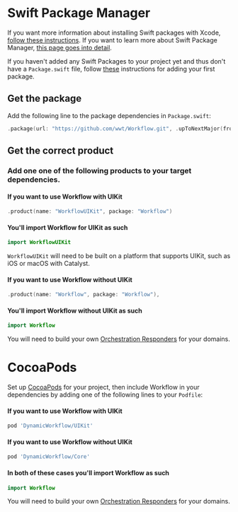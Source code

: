 # Swift Package Manager

If you want more information about installing Swift packages with Xcode, [follow these instructions](https://developer.apple.com/documentation/swift_packages/adding_package_dependencies_to_your_app). If you want to learn more about Swift Package Manager, [this page goes into detail](https://swift.org/package-manager/).

If you haven't added any Swift Packages to your project yet and thus don't have a `Package.swift` file, follow [these](https://developer.apple.com/documentation/swift_packages/adding_package_dependencies_to_your_app) instructions for adding your first package.

## Get the package

Add the following line to the package dependencies in `Package.swift`:

```swift
.package(url: "https://github.com/wwt/Workflow.git", .upToNextMajor(from: "3.0.0")),
```

## Get the correct product

### Add one one of the following products to your target dependencies.

#### If you want to use Workflow with UIKit

```swift
.product(name: "WorkflowUIKit", package: "Workflow")
```

#### You'll import Workflow for UIKit as such

```swift
import WorkflowUIKit
```

`WorkflowUIKit` will need to be built on a platform that supports UIKit, such as iOS or macOS with Catalyst.

#### If you want to use Workflow without UIKit

```swift
.product(name: "Workflow", package: "Workflow"),
```

#### You'll import Workflow without UIKit as such

```swift
import Workflow
```

You will need to build your own [Orchestration Responders](https://gitcdn.link/cdn/wwt/Workflow/faf9273f154954848bf6b6d5c592a7f0740ef53a/docs/Protocols/OrchestrationResponder.html) for your domains.

# CocoaPods

Set up [CocoaPods](https://cocoapods.org/) for your project, then include Workflow in your dependencies by adding one of the following lines to your `Podfile`:

#### If you want to use Workflow with UIKit

```ruby
pod 'DynamicWorkflow/UIKit'
```

#### If you want to use Workflow without UIKit

```ruby
pod 'DynamicWorkflow/Core'
```

#### In both of these cases you'll import Workflow as such

```swift
import Workflow
```

You will need to build your own [Orchestration Responders](https://gitcdn.link/cdn/wwt/Workflow/faf9273f154954848bf6b6d5c592a7f0740ef53a/docs/Protocols/OrchestrationResponder.html) for your domains.

